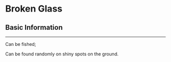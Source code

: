 # Broken Glass

## Basic Information

---
Can be fished;

Can be found randomly on shiny spots on the ground.
